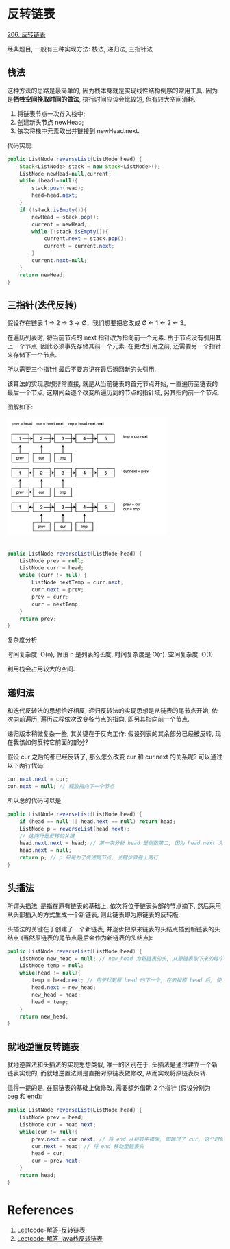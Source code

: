 # 反转链表

[206. 反转链表](https://leetcode-cn.com/problems/reverse-linked-list/)

经典题目, 一般有三种实现方法: 栈法, 递归法, 三指针法

## 栈法

这种方法的思路是最简单的, 因为栈本身就是实现线性结构倒序的常用工具. 因为是**牺牲空间换取时间的做法**, 执行时间应该会比较短, 但有较大空间消耗. 

1. 将链表节点一次存入栈中;
2. 创建新头节点 newHead;
3. 依次将栈中元素取出并链接到 newHead.next.

代码实现:

```java
public ListNode reverseList(ListNode head) {
    Stack<ListNode> stack = new Stack<ListNode>();
    ListNode newHead=null,current;
    while (head!=null){
        stack.push(head);
        head=head.next;
    }
    if (!stack.isEmpty()){
        newHead = stack.pop();
        current = newHead;
        while (!stack.isEmpty()){
            current.next = stack.pop();
            current = current.next;
        }
        current.next=null;
    }
    return newHead;
}
```



## 三指针(迭代反转)

假设存在链表 1 → 2 → 3 → Ø，我们想要把它改成 Ø ← 1 ← 2 ← 3。

在遍历列表时, 将当前节点的 next 指针改为指向前一个元素. 由于节点没有引用其上一个节点, 因此必须事先存储其前一个元素. 在更改引用之前, 还需要另一个指针来存储下一个节点.

所以需要三个指针! 最后不要忘记在最后返回新的头引用.

该算法的实现思想非常直接, 就是从当前链表的首元节点开始, 一直遍历至链表的最后一个节点, 这期间会逐个改变所遍历到的节点的指针域, 另其指向前一个节点.

图解如下:

<img src="../pics/reverselist.jpg" alt="reverselist" style="zoom:50%;" />

```java

public ListNode reverseList(ListNode head) {
    ListNode prev = null;
    ListNode curr = head;
    while (curr != null) {
        ListNode nextTemp = curr.next;
        curr.next = prev;
        prev = curr;
        curr = nextTemp;
    }
    return prev;
}
```

复杂度分析

时间复杂度: O(n), 假设 n 是列表的长度, 时间复杂度是 O(n).
空间复杂度: O(1)

利用栈会占用较大的空间.



## 递归法

和迭代反转法的思想恰好相反, 递归反转法的实现思想是从链表的尾节点开始, 依次向前遍历, 遍历过程依次改变各节点的指向, 即另其指向前一个节点.

递归版本稍微复杂一些, 其关键在于反向工作: 假设列表的其余部分已经被反转, 现在我该如何反转它前面的部分?

假设 cur 之后的都已经反转了, 那么怎么改变 cur 和 cur.next 的关系呢? 可以通过以下两行代码:

```java
cur.next.next = cur;
cur.next = null; // 释放指向下一个节点
```

所以总的代码可以是:

```java
public ListNode reverseList(ListNode head) {
    if (head == null || head.next == null) return head;
    ListNode p = reverseList(head.next);
    // 这两行是反转的关键
    head.next.next = head; // 第一次分析 head 是倒数第二, 因为 head.next 为 null
    head.next = null; 
    return p; // p 只是为了传递尾节点, 关键步骤在上两行
}
```



## 头插法

所谓头插法, 是指在原有链表的基础上, 依次将位于链表头部的节点摘下, 然后采用从头部插入的方式生成一个新链表, 则此链表即为原链表的反转版.

头插法的关键在于创建了一个新链表, 并逐步把原来链表的头结点插到新链表的头结点 (当然原链表的尾节点最后会作为新链表的头结点):

```java
public ListNode reverseList(ListNode head) {
    ListNode new_head = null; // new_head 为新链表的头, 从原链表取下来的每个 head 的 head.next = new_head 即可实现反转, 但紧接着 new_head 要更新
    ListNode temp = null;
    while(head != null){
        temp = head.next; // 用于找到原 head 的下一个, 在去掉原 head 后, 使 head 指向 temp, 即原来链表中的 head 的下一个
        head.next = new_head;
        new_head = head;
        head = temp;
    }
   	return new_head;
}
```



## 就地逆置反转链表

就地逆置法和头插法的实现思想类似, 唯一的区别在于, 头插法是通过建立一个新链表实现的, 而就地逆置法则是直接对原链表做修改, 从而实现将原链表反转.

值得一提的是, 在原链表的基础上做修改, 需要额外借助 2 个指针 (假设分别为 beg 和 end):

```java
public ListNode reverseList(ListNode head) {
    ListNode prev = head;
    ListNode cur = head.next;
    while(cur != null){
        prev.next = cur.next; // 将 end 从链表中摘除, 即跳过了 cur, 这个时候 cur.next 还是指向原表下一个的, 但我们会在下一步将其指向 head
        cur.next = head; // 将 end 移动至链表头
        head = cur;
        cur = prev.next;
    }
    return head;
}
```



# References

1. [Leetcode-解答-反转链表](https://leetcode-cn.com/problems/reverse-linked-list/solution/fan-zhuan-lian-biao-by-leetcode/)
2. [Leetcode-解答-java栈反转链表](https://leetcode-cn.com/problems/reverse-linked-list/solution/javazhan-fan-zhuan-lian-biao-by-junking-3/)

